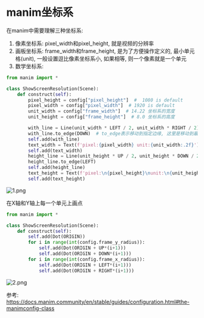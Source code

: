 
# manim坐标系
在manim中需要理解三种坐标系:
1. 像素坐标系: pixel_width和pixel_height, 就是视频的分辨率
2. 画板坐标系: frame_width和frame_height, 是为了方便操作定义的, 最小单元格(unit), 一般设置逗比像素坐标系小, 如果相等, 则一个像素就是一个单元
3. 数学坐标系: 


```python
from manim import *

class ShowScreenResolution(Scene):
    def construct(self):
        pixel_height = config["pixel_height"]  #  1080 is default
        pixel_width = config["pixel_width"]  # 1920 is default
        unit_width = config["frame_width"]  # 14.22 坐标系的宽度
        unit_height = config["frame_height"]  # 8.0 坐标系的高度 

        with_line = Line(unit_width * LEFT / 2, unit_width * RIGHT / 2)  #第一个参数:frame_width * LEFT / 2 = 14.22 * [-1,0,0] 表示X轴的最左端, 第二个参数是最右端
        with_line.to_edge(DOWN)  # to_edge表示移动到指定边缘, 这里是移动到最下方
        self.add(with_line)
        text_width = Text(f'pixel:{pixel_width} unit:{unit_width:.2f}').next_to(with_line, UP)
        self.add(text_width)
        height_line = Line(unit_height * UP / 2, unit_height * DOWN / 2)
        height_line.to_edge(LEFT)
        self.add(height_line)
        text_height = Text(f'pixel:\n{pixel_height}\nunit:\n{unit_height: .2f}').next_to(height_line, RIGHT)
        self.add(text_height)
```


![1.png](1.png)

在X轴和Y轴上每一个单元上画点
```python
from manim import *

class ShowScreenResolution(Scene):
    def construct(self):
        self.add(Dot(ORIGIN))
        for i in range(int(config.frame_y_radius)):
            self.add(Dot(ORIGIN + UP*(i+1)))
            self.add(Dot(ORIGIN + DOWN*(i+1)))
        for i in range(int(config.frame_x_radius)):
            self.add(Dot(ORIGIN + LEFT*(i+1)))
            self.add(Dot(ORIGIN + RIGHT*(i+1)))
```

![2.png](2.png)


参考:
https://docs.manim.community/en/stable/guides/configuration.html#the-manimconfig-class